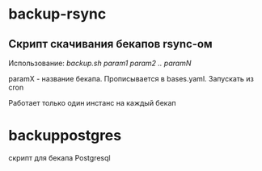 # backup-rsync

## Скрипт скачивания бекапов  rsynс-ом 

Использование: *backup.sh param1 param2 .. paramN*

paramX - название бекапа. Прописывается в bases.yaml. Запускать из cron

Работает только один инстанс на каждый бекап

# backuppostgres 
скрипт для бекапа Postgresql
